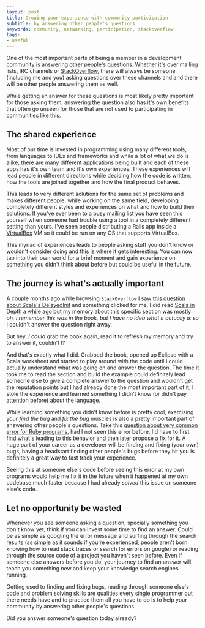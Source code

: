 ```yaml
---
layout: post
title: Growing your experience with community participation
subtitle: by answering other people's questions
keywords: community, networking, participation, stackoverflow
tags:
- useful
---
```


One of the most important parts of being a member in a development community is answering other people's questions. Whether it's over mailing lists, IRC channels or [StackOverflow](http://stackoverflow.com/), there will always be someone (including me and you) asking questions over these channels and and there will be other people answering them as well.

While getting an answer for these questions is most likely pretty important for those asking them, answering the question also has it's own benefits that often go unseen for those that are not used to participating in communities like this.

## The shared experience

Most of our time is invested in programming using many different tools, from languages to IDEs and frameworks and while a lot of what we do is alike, there are many different applications being built and each of these apps has it's own team and it's own experiences. These experiences will lead people in different directions while deciding how the code is written, how the tools are joined together and how the final product behaves.

This leads to very different solutions for the same set of problems and makes different people, while working on the same field, developing completely different styles and experiences on what and how to build their solutions. If you've ever been to a busy mailing list you have seen this yourself when someone had trouble using a tool in a completely different setting than yours. I've seen people distributing a Rails app inside a [VirtualBox](https://www.virtualbox.org/) VM so it could be run on any OS that supports VirtualBox.

This myriad of experiences leads to people asking stuff you don't know or wouldn't consider doing and this is where it gets interesting. You can now tap into their own world for a brief moment and gain experience on something you didn't think about before but could be useful in the future.

## The journey is what's actually important

A couple months ago while browsing `StackOverflow` I saw [this question about Scala's DelayedInit](http://stackoverflow.com/q/20649982/293686) and something clicked for me. I did read [Scala in Depth](http://www.manning.com/suereth/) a while ago but my memory about this specific section was mostly _oh, I remember this was in the book, but I have no idea what it actually is_ so I couldn't answer the question right away.

But hey, *I could* grab the book again, read it to refresh my memory and try to answer it, couldn't I?

And that's exactly what I did. Grabbed the book, opened up Eclipse with a Scala worksheet and started to play around with the code until I could actually understand what was going on and answer the question. The time it took me to read the section and build the example could definitely lead someone else to give a complete answer to the question and wouldn't get the reputation points but I had already done the most important part of it, I stole the experience and learned something I didn't know (or didn't pay attention before) about the language.

While learning something you didn't know before is pretty cool, exercising your _find the bug_ and _fix the bug_ muscles is also a pretty important part of answering other people's questions. Take this [question about very common error for Ruby programs](http://stackoverflow.com/q/26058878/293686), had I not seen this error before, I'd have to first find what's leading to this behavior and then later propose a fix for it. A huge part of your career as a developer will be finding and fixing (your own) bugs, having a headstart finding other people's bugs before they hit you is definitely a great way to fast track your experience.

Seeing this at someone else's code before seeing this error at my own programs would help me fix it in the future when it happened at my own codebase much faster because I had already _solved_ this issue on someone else's code.

## Let no opportunity be wasted

Whenever you see someone asking a question, specially something you don't know yet, think if you can invest some time to find an answer. Could be as simple as googling the error message and surfing through the search results (as simple as it sounds if you're experienced, people aren't born knowing how to read stack traces or search for errors on google) or reading through the source code of a project you haven't seen before. Even if someone else answers before you do, your journey to find an answer will teach you something new and keep your knowledge search engines running.

Getting used to finding and fixing bugs, reading through someone else's code and problem solving skills are qualities every single programmer out there needs have and to practice them all you have to do is to help your community by answering other people's questions.

Did you answer someone's question today already?

